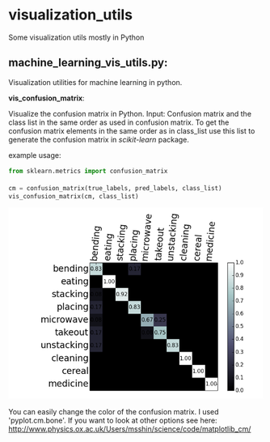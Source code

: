 visualization_utils
===================

Some visualization utils mostly in Python

machine_learning_vis_utils.py:
------------------------------
Visualization utilities for machine learning in python.

**vis_confusion_matrix**:

Visualize the confusion matrix in Python.
  Input: Confusion matrix and the class list in the 
  same order as used in confusion matrix. To get the confusion matrix 
  elements in the same order as in class_list use this list to generate 
  the confusion matrix in *scikit-learn* package.
    
  example usage:
  ```python
  from sklearn.metrics import confusion_matrix
    
  cm = confusion_matrix(true_labels, pred_labels, class_list)
  vis_confusion_matrix(cm, class_list)
  ```
  
![Screenshot](/images/cm.png)

You can easily change the color of the confusion matrix. I used 'pyplot.cm.bone'. If you want to look at other options see here: http://www.physics.ox.ac.uk/Users/msshin/science/code/matplotlib_cm/
